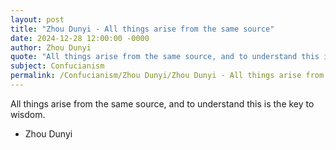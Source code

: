 ```yaml
---
layout: post
title: "Zhou Dunyi - All things arise from the same source"
date: 2024-12-28 12:00:00 -0000
author: Zhou Dunyi
quote: "All things arise from the same source, and to understand this is the key to wisdom."
subject: Confucianism
permalink: /Confucianism/Zhou Dunyi/Zhou Dunyi - All things arise from the same source
---
```


All things arise from the same source, and to understand this is the key to wisdom.

- Zhou Dunyi
